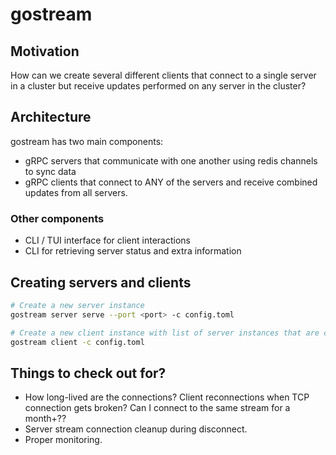 # gostream

## Motivation
How can we create several different clients that connect to a single server in a cluster but receive updates performed on
any server in the cluster?

## Architecture
gostream has two main components:
- gRPC servers that communicate with one another using redis channels to sync data 
- gRPC clients that connect to ANY of the servers and receive combined updates from all servers.

### Other components
- CLI / TUI interface for client interactions
- CLI for retrieving server status and extra information

## Creating servers and clients
```bash
# Create a new server instance
gostream server serve --port <port> -c config.toml

# Create a new client instance with list of server instances that are client-side loadbalanced
gostream client -c config.toml
```

## Things to check out for?
- How long-lived are the connections? Client reconnections when TCP connection gets broken? Can I connect to the same stream for a month+??
- Server stream connection cleanup during disconnect.
- Proper monitoring.